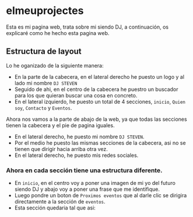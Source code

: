 # elmeuprojectes
Esta es mi pagina web, trata sobre mi siendo DJ, a continuación, os explicaré como he hecho esta pagina web.

## Estructura de layout
Lo he oganizado de la siguiente manera:
- En la parte de la cabecera, en el lateral derecho he puesto un logo y al lado mi nombre `DJ STEVEN`
- Seguido de ahi, en el centro de la cabecera he puestro un buscador para los que quieran buscar una cosa en concreto.
- En el lateral izquierdo, he puesto un total de 4 secciones, `inicio`, `Quien soy`, `Contacto` y `Eventos`.
  
Ahora nos vamos a la parte de abajo de la web, ya que todas las secciones tienen la cabecera y el pie de pagina iguales.
- En el lateral derecho, he puesto mi nombre `DJ STEVEN`.
- Por el medio he puesto las mismas secciones de la cabecera, asi no se tienen que dirigir hacia arriba otra vez.
- En el lateral derecho, he puesto mis redes sociales.

### Ahora en cada sección tiene una estructura diferente.
- En `inicio`, en el centro voy a poner una imagen de mi yo del futuro siendo DJ y abajo voy a poner una frase que me identifique.
- Luego pondre un boton de `Proximos eventos` que al darle clic se dirigira directamente a la sección de `eventos`.
- Esta sección quedaria tal que asi:

